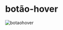 # botão-hover

![botaohover](https://user-images.githubusercontent.com/52512005/151910234-3a6c981a-c71b-42ca-b828-816e7ab4c05c.gif)
